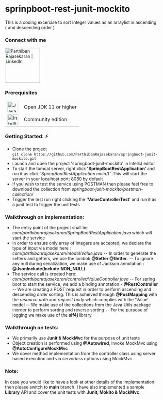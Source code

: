 # sprinpboot-rest-junit-mockito
This is a coding excercise to sort integer values as an arraylist in ascending ( and descending order )

### Connect with me
[<img align="middle" alt="Parthiban Rajasekaran | LinkedIn" width="115px" src="https://img.shields.io/badge/LinkedIn-0077B5?style=for-the-badge&logo=linkedin&logoColor=white" />][linkedin]
<br />

### Prerequisites
<table> 
<tr>
<td>
<img style="vertical-align:bottom" alt="Java" width="35px" src="https://cdn-icons-png.flaticon.com/512/226/226777.png" /> 
</td>
<td>
Open JDK 11 or higher
</td>
</tr>
<tr>

<tr>
<td>
<img align="left" style="vertical-align:bottom" alt="IntelliJ" width="35px" src="https://upload.wikimedia.org/wikipedia/commons/thumb/9/9c/IntelliJ_IDEA_Icon.svg/2048px-IntelliJ_IDEA_Icon.svg.png" /></td>
<td>
Community edition
</td>
</tr>
</table>


### Getting Started: ⚡
- Clone the project <br />
  ```git clone https://github.com/ParthibanRajasekaran/springboot-junit-mockito.git```
- Launch and open the project 'springboot-junit-mockito' in IntelliJ editor
- To start the tomcat server, right click **'SprinpBootRestApplication'** and run it as click _'SprinpBootRestApplication main()'_ .This will start the server in your localhost port: 8080 by default
- If you wish to test the service using POSTMAN then please feel free to download the collection from _springboot-junit-mockito/postman-collection/_
- Trigger the test run right clicking the **'ValueControllerTest'** and run it as a junit test to trigger the unit tests


### Walkthrough on implementation:
- The entry point of the project shall be _com/parthibanrajasekaran/SprinpBootRestApplication.java_ which will start the service
- In order to ensure only array of integers are accepted, we declare the type of input via model here : _com/parthibanrajasekaran/model/Value.java_
  -- In order to generate the setters and getters, we use the lombok **@Setter @Getter**.
  -- To ignore any null during  serialization, we make use of Jackson annotation : **@JsonInclude(Include.NON_NULL)**
- The service call is created here: _com/parthibanrajasekaran/controller/ValueController.java_
  -- For spring boot to start the service, we add a binding annotation - **@RestController**
  -- We are creating a POST request in order to perform ascending and descending order sorting. This is acheived through **@PostMapping** with the _resource path_ and _request body_ which complies with the 'Value' model
  -- We make use of the collections from the Java Utils package inorder to perform sorting and reverse sorting
  -- For the purpose of logging we make use of the **slf4j** library

### Walkthrough on tests:
- We primarily use **Junit & MockMvc** for the purpose of unit tests
- Object  creation is performed using **@Autowired**, Invoke MockMvc using **@AutoConfigureMockMvc**
- We cover method implementation from the controller class using server based execution and via _serverless_ options using MockMvc

### Note:
In case you would like to have a look at other details of the implementation, then please switch to **main** branch. I have also implemented a sample **Library** API and cover the unit tests with **Junit, Mokito & MockMvc**

[linkedin]: https://www.linkedin.com/in/parthiban-rajasekaran/